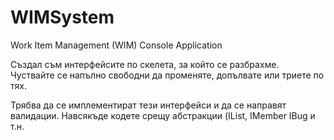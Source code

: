 # WIMSystem

Work Item Management (WIM) Console Application

Създал съм интерфейсите по скелета, за който се разбрахме.
Чуствайте се напълно свободни да променяте, допълвате или триете по тях.

Трябва да се имплементират тези интерфейси и да се направят валидации.
Навсякъде кодете срещу абстракции (IList, IMember IBug и т.н. 
 